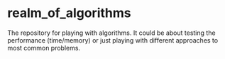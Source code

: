 # realm_of_algorithms
The repository for playing with algorithms. It could be about testing the performance (time/memory) or just playing with different approaches to most common problems.
